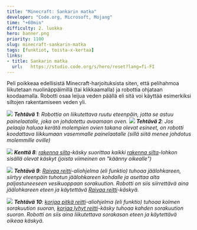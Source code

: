 ```yaml
---
title: "Minecraft: Sankarin matka"
developer: "Code.org, Microsoft, Mojang"
time: "+60min"
difficulty: 2. luokka
hero: banner.png
priority: 1100
slug: minecraft-sankarin-matka
tags: [funktiot, toista-x-kertaa]
links:
- title: Sankarin matka
  url:   https://studio.code.org/s/hero/reset?lang=fi-FI
---
```



Peli poikkeaa edellisistä Minecraft-harjoituksista siten, että pelihahmoa liikutetaan nuolinäppäimillä (tai klikkaamalla) ja robottia ohjataan koodaamalla. Robotti osaa leijua veden päällä eli sitä voi käyttää esimerkiksi siltojen rakentamiseen veden yli.


![](/hero/exercise-1.png)
***Tehtävä 1**: Robottia on liikutettava ruutu eteenpäin, jotta se astuu painelaatalle, joka on johdotettu avaamaan oven.*
![](/hero/exercise-2.png)
***Tehtävä 2**: Jos pelaaja haluaa kerätä molempien ovien takana olevat esineet, on robotti koodattava liikkumaan vasemmalle painelaatalle (sillä siitä menee johdotus molemmille oville)*
<!--![](/hero/exercise-5.jpg)-->
<!--![](/hero/exercise-6.jpg)-->
![](/hero/exercise-8.jpg)
***Kenttä 8**: <u>rakenna silta</u>-käsky suorittaa kaikki <u>rakenna silta</u>-lohkon sisällä olevat käskyt (joista viimeinen on "käänny oikealle")*

![](/hero/exercise-9jpg)
***Tehtävä 9**: <u>Raivaa reitti</u>-aliohjelma (eli funktio) tuhoaa jäälohkareen, siirtyy eteenpäin tuhotun jäälohkareen kohdalle ja asettaa alta paljastuneeseen vesikuoppaan sorakuution. Robotti on siis siirrettävä aina jäälohkareen eteen ja käytettävä <u>Raivaa reitti</u>-käskyä.*

![](/hero/exercise-10.jpg)
***Tehtävä 10**: <u>korjaa pitkä reitti</u>-aliohjelma (eli funktio) tuhoaa kolmen sorakuution suoran, <u>korjaa lyhyt reitti</u>-käsky tuhoaa kahden sorakuution suoran. Robotti on siis aina liikutettava sorakasan eteen ja käytettävä oikeaa käskyä.*
